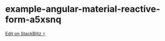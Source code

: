 # example-angular-material-reactive-form-a5xsnq

[Edit on StackBlitz ⚡️](https://stackblitz.com/edit/example-angular-material-reactive-form-a5xsnq)